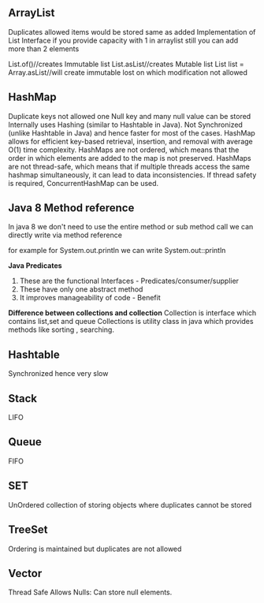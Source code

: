 **ArrayList**
-------------
Duplicates allowed
items would be stored same as added
Implementation of List Interface
if you provide capacity with 1 in arraylist still you can add more than 2 elements








List.of()//creates Immutable list
List.asList//creates Mutable list
List list = Array.asList//will create immutable lost on which modification not allowed




****HashMap****
---------------
Duplicate keys not allowed
one Null key and many null value can be stored
Internally uses Hashing (similar to Hashtable in Java).
Not Synchronized (unlike Hashtable in Java) and hence faster for most of the cases.
HashMap allows for efficient key-based retrieval, insertion, and removal with average O(1) time complexity.
HashMaps are not ordered, which means that the order in which elements are added to the map is not preserved.
HashMaps are not thread-safe, which means that if multiple threads access the same hashmap simultaneously, 
    it can lead to data inconsistencies. If thread safety is required, ConcurrentHashMap can be used.


**Java 8 Method reference**
-----------------------------

In java 8 we don't need to use the entire method or sub method call we can directly write 
via method reference

for example for System.out.println we can write System.out::println


**Java Predicates**
1. These are the functional Interfaces - Predicates/consumer/supplier
2. These have only one abstract method
3. It improves manageability of code - Benefit

**Difference between collections and collection**
Collection is interface which contains list,set and queue
Collections is utility class in java which provides methods like sorting , searching.

**Hashtable** 
-------------

Synchronized hence very slow

**Stack**
---------
LIFO

**Queue**
---------
FIFO

**SET**
-------
UnOrdered collection of storing objects where duplicates cannot be stored

**TreeSet**
-----------
Ordering is maintained but duplicates are not allowed

**Vector**
----------
Thread Safe
Allows Nulls: Can store null elements.














